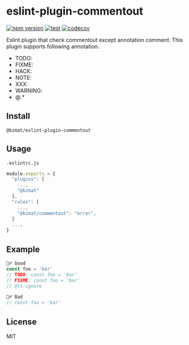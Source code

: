 # eslint-plugin-commentout

[![npm version](https://badge.fury.io/js/%40kzmat%2Feslint-plugin-commentout.svg)](https://badge.fury.io/js/%40kzmat%2Feslint-plugin-commentout.svg)
[![test](https://github.com/kzmat/eslint-plugin-commentout/actions/workflows/test.yaml/badge.svg)](https://github.com/kzmat/eslint-plugin-commentout/actions/workflows/test.yaml)
[![codecov](https://codecov.io/gh/kzmat/eslint-plugin-commentout/branch/master/graph/badge.svg?token=FVZHVNM64S)](https://codecov.io/gh/kzmat/eslint-plugin-commentout)

Eslint plugin that check commentout except annotation comment.
This plugin supports following annotation.

- TODO:
- FIXME:
- HACK:
- NOTE:
- XXX:
- WARNING:
- @.\*

## Install

```
@kzmat/eslint-plugin-commentout
```

## Usage

`.eslintrc.js`

```js
module.exports = {
  "plugins": [
    ...,
    "@kzmat"
  ],
  "rules": [
    ...,
    "@kzmat/commentout": "error",
  ]
  ...,
}
```

## Example

```ts
🙆‍♂️ Good
const foo = 'bar'
// TODO: const foo = 'bar'
// FIXME: const foo = 'bar'
// @ts-ignore

🙅‍♂️ Bad
// const foo = 'bar'
```

## License

MIT
